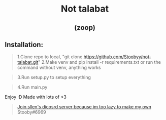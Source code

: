 <div align="center">

# Not talabat
##  (zoop)

</div>

## **Installation**:

> 1.Clone repo to local, "git clone https://github.com/Stoobyy/not-talabat.git"
> 2.Make venv and pip install -r requirements.txt or run the command without venv, anything works

> 3.Run setup.py to setup everything

> 4.Run main.py 

Enjoy :D
 Made with lots of <3

> [Join sllen's dicosrd server because im too lazy to make my own](https://discord.gg/ebkRqpXv)
> Stooby#6969
